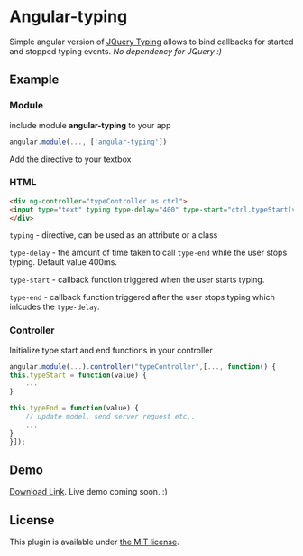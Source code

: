 # Angular-typing

Simple angular version of [JQuery Typing](http://narf.pl/jquery-typing) allows to bind callbacks for started and stopped typing events. *No dependency for JQuery :)*

## Example

### Module

include module **angular-typing** to your app
```javascript
angular.module(..., ['angular-typing'])
```
Add the directive to your textbox

### HTML

```html
<div ng-controller="typeController as ctrl">
<input type="text" typing type-delay="400" type-start="ctrl.typeStart(value)" type-end="ctrl.typeEnd(value)" />
</div>
```
`typing` - directive, can be used as an attribute or a class

`type-delay` - the amount of time taken to call `type-end` while the user stops typing. Default value 400ms.

`type-start` - callback function triggered when the user starts typing.

`type-end` - callback function triggered after the user stops typing which inlcudes the `type-delay`.

### Controller

Initialize type start and end functions in your controller

```javascript
angular.module(...).controller("typeController",[..., function() {
this.typeStart = function(value) { 
	... 
}

this.typeEnd = function(value) {
	// update model, send server request etc..
	...
}
}]);
```
## Demo

[Download Link](https://github.com/prashanth702/AngularTyping/tree/master/demo). Live demo coming soon. :)

## License

This plugin is available under [the MIT license](http://mths.be/mit).

